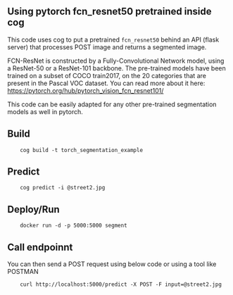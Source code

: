 ## Using pytorch fcn_resnet50 pretrained inside cog

This code uses cog to put a pretrained `fcn_resnet50` behind an API (flask server) that processes POST image and returns
a segmented image.

FCN-ResNet is constructed by a Fully-Convolutional Network model, using a ResNet-50 or a ResNet-101 backbone. The
pre-trained models have been trained on a subset of COCO train2017, on the 20 categories that are present in the Pascal
VOC dataset. You can read more about it here: https://pytorch.org/hub/pytorch_vision_fcn_resnet101/

This code can be easily adapted for any other pre-trained segmentation models as well in pytorch.

## Build

```
    cog build -t torch_segmentation_example
```

## Predict

```
    cog predict -i @street2.jpg
```

## Deploy/Run

```
    docker run -d -p 5000:5000 segment
```

## Call endpoinnt

You can then send a POST request using below code or using a tool like POSTMAN

```
    curl http://localhost:5000/predict -X POST -F input=@street2.jpg
```
